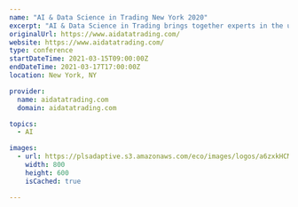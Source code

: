 ```yaml
---
name: "AI & Data Science in Trading New York 2020"
excerpt: "AI & Data Science in Trading brings together experts in the use of AI and advanced data analytic techniques within asset management, primarily for finding alpha, managing risk and optimizing portfolios.  Initially exclusively used by analysts within quantitative firms, automation and outsourced tools are allowing fundamental firms to benefit from these techniques -  providing new insight for their discretionary strategies."
originalUrl: https://www.aidatatrading.com/
website: https://www.aidatatrading.com/
type: conference
startDateTime: 2021-03-15T09:00:00Z
endDateTime: 2021-03-17T17:00:00Z
location: New York, NY

provider:
  name: aidatatrading.com
  domain: aidatatrading.com

topics:
  - AI

images:
  - url: https://plsadaptive.s3.amazonaws.com/eco/images/logos/a6zxkHCMS4PWWwq1V1GzGJcqHatPbWwNw2Uh68Uq.png
    width: 800
    height: 600
    isCached: true

---
```


